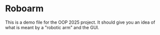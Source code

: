 # Roboarm
This is a demo file for the OOP 2025 project. It should give you an idea of what is meant by a "robotic arm" and the GUI.
